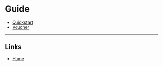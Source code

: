 # Guide

* [Quickstart](./quickstart.md)
* [Voucher](./voucher.md)

---

## Links
* [Home](../README.md)
